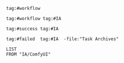 
```query
tag:#workflow  
```

```query
tag:#workflow tag:#IA  
```


```query
tag:#success tag:#IA  
```

```query
tag:#failed  tag:#IA  -file:"Task Archives"
```

````dataview
LIST
FROM "IA/ComfyUI"
````

